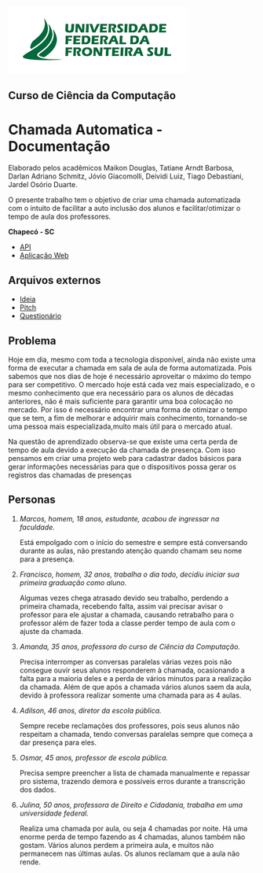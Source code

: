 ![Imagem brasão UFFS](imgs/uffs.png)

## Curso de Ciência da Computação ##

# Chamada Automatica - Documentação #

Elaborado pelos acadêmicos Maikon Douglas, Tatiane Arndt Barbosa, Darlan Adriano Schmitz, Jóvio  Giacomolli, Deividi Luiz, Tiago Debastiani, Jardel Osório Duarte.

O presente trabalho tem o objetivo de criar uma chamada automatizada com o intuito de facilitar a auto inclusão dos alunos e facilitar/otimizar o tempo de aula dos professores. 

**Chapecó - SC**

* [API](https://github.com/No-Ideas-ES2/chamada-backend)
* [Aplicação Web](https://github.com/No-Ideas-ES2/Chamada-Automatica)

## Arquivos externos
* [Ideia](https://onedrive.live.com/?authkey=%21ACY4Fq7g23d%5FqLg&cid=8776CC0EFC5BD528&id=8776CC0EFC5BD528%21210&parId=root&o=OneUp)
* [Pitch](https://www.canva.com/design/DAEKtw7avlo/i2FfVXz-y2tU2q1V-nFxMA)
* [Questionário](https://docs.google.com/forms/d/1j1xlpr3T0JDfGm4e8c68TTTYrsgRgf2LutRiHaCLidI)

## Problema

Hoje em dia, mesmo com toda a tecnologia disponível, ainda não existe uma forma de executar a chamada em sala de aula de forma automatizada. Pois sabemos que nos dias de hoje é necessário aproveitar o máximo do tempo para ser competitivo. O mercado hoje está cada vez mais especializado, e o mesmo conhecimento que era necessário para os alunos de décadas anteriores, não é mais suficiente para garantir uma boa colocação no mercado. Por isso é necessário encontrar uma forma de otimizar o tempo que se tem, a fim de melhorar e adquirir mais conhecimento, tornando-se uma pessoa mais especializada,muito mais útil para o mercado atual.

Na questão de aprendizado observa-se que existe uma certa perda de tempo de aula devido a execução da chamada de presença. Com isso pensamos em criar uma projeto web para cadastrar dados básicos para gerar informações necessárias para que o dispositivos possa gerar os registros das chamadas de presenças

## Personas

1. *Marcos, homem, 18 anos, estudante, acabou de ingressar na faculdade.*

    Está empolgado com o início do semestre e sempre está conversando durante as aulas, não prestando atenção quando chamam seu nome para a presença.

1. *Francisco, homem, 32 anos, trabalha o dia todo, decidiu iniciar sua primeira graduação como aluno.*

    Algumas vezes chega atrasado devido seu trabalho, perdendo a primeira chamada, recebendo falta, assim vai precisar avisar o professor para ele ajustar a chamada, causando retrabalho para o professor além de fazer toda a classe perder tempo de aula com o ajuste da chamada.

1. *Amanda, 35 anos, professora do curso de Ciência da Computação.*

    Precisa interromper as conversas paralelas várias vezes pois não consegue ouvir seus alunos responderem à chamada, ocasionando a falta para a maioria deles e a perda de vários minutos para a realização da chamada. Além de que após a chamada vários alunos saem da aula, devido à professora realizar somente uma chamada para as 4 aulas.

1. *Adilson, 46 anos, diretor da escola pública.*

    Sempre recebe reclamações dos professores, pois seus alunos não respeitam a chamada, tendo conversas paralelas sempre que começa a dar presença para eles.

1. *Osmar, 45 anos, professor de escola pública.*

    Precisa sempre preencher a lista de chamada manualmente e repassar pro sistema, trazendo demora e possíveis erros durante a transcrição dos dados.

1. *Julina, 50 anos, professora de Direito e Cidadania, trabalha em uma universidade federal.*

    Realiza uma chamada por aula, ou seja 4 chamadas por noite. Há uma enorme perda de tempo fazendo as 4 chamadas, alunos também não gostam. Vários alunos perdem a primeira aula, e muitos não permanecem nas últimas aulas. Os alunos reclamam que a aula não rende.
